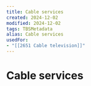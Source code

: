 ```yaml
---
title: Cable services
created: 2024-12-02
modified: 2024-12-02
tags: TBSMetadata
alias: Cable services
usedFor:
- "[[2651 Cable television]]"
---
```

# Cable services
